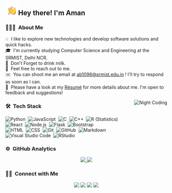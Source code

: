 
<img alt="Night Coding" src="./assets/Hand%20Wave.gif" width='40' align="left"/><h2>Hey there! I'm Aman</h2>

<!-- ## 👋 &nbsp;Hey there! I'm Aman -->

### 👨🏻‍💻 &nbsp;About Me

💡 &nbsp;I like to explore new technologies and develop software solutions and quick hacks.\
🎓 &nbsp;I'm currently studying Computer Science and Engineering at the SRMIST, Delhi NCR.\
🥛 &nbsp;Don't Forget to drink milk.\
💬 &nbsp;Feel free to reach out to me.\
✉️ &nbsp;You can shoot me an email at ab1096@srmist.edu.in ! I'll try to respond as soon as I can.\
📄 &nbsp;Please have a look at my [Résumé](https://drive.google.com/file/d/1mFhjEX1LQ1396x43WmPDbSmOEPa5XdDg/view?usp=sharing) for more details about me. I'm open to feedback and suggestions!

<img alt="Night Coding" src="https://raw.githubusercontent.com/bhattcodes/bhattcodes/master/assets/Night-Coding.gif" align="right"/>

### 🛠 &nbsp;Tech Stack

![Python](https://img.shields.io/badge/-Python-05122A?style=flat&logo=python)&nbsp;
![JavaScript](https://img.shields.io/badge/-JavaScript-05122A?style=flat&logo=javascript)&nbsp;
![C](https://img.shields.io/badge/-C-05122A?style=flat&logo=C&logoColor=A8B9CC)&nbsp;
![C++](https://img.shields.io/badge/-C++-05122A?style=flat&logo=C%2B%2B&logoColor=00599C)&nbsp;
![R (Statistics)](https://img.shields.io/badge/-R-05122A?style=flat&logo=R&logoColor=276DC3)\
![React](https://img.shields.io/badge/-React-05122A?style=flat&logo=react)&nbsp;
![Node.js](https://img.shields.io/badge/-Node.js-05122A?style=flat&logo=node.js)&nbsp;
![Flask](https://img.shields.io/badge/-Flask-05122A?style=flat&logo=flask)&nbsp;
![Bootstrap](https://img.shields.io/badge/-Bootstrap-05122A?style=flat&logo=bootstrap&logoColor=563D7C)\
![HTML](https://img.shields.io/badge/-HTML-05122A?style=flat&logo=HTML5)&nbsp;
![CSS](https://img.shields.io/badge/-CSS-05122A?style=flat&logo=CSS3&logoColor=1572B6)&nbsp;
![Git](https://img.shields.io/badge/-Git-05122A?style=flat&logo=git)&nbsp;
![GitHub](https://img.shields.io/badge/-GitHub-05122A?style=flat&logo=github)&nbsp;
![Markdown](https://img.shields.io/badge/-Markdown-05122A?style=flat&logo=markdown)\
![Visual Studio Code](https://img.shields.io/badge/-Visual%20Studio%20Code-05122A?style=flat&logo=visual-studio-code&logoColor=007ACC)&nbsp;
![RStudio](https://img.shields.io/badge/-RStudio-05122A?style=flat&logo=rstudio)&nbsp;

### ⚙️ &nbsp;GitHub Analytics

<p align="center">
<a href="https://github.com/bhattcodes">
  <img height="180em" src="https://github-readme-stats-eight-theta.vercel.app/api?username=bhattcodes&show_icons=true&theme=algolia&include_all_commits=true&count_private=true"/>
  <img height="180em" src="https://github-readme-stats-eight-theta.vercel.app/api/top-langs/?username=bhattcodes&layout=compact&langs_count=8&theme=algolia"/>
</a>
</p>

### 🤝🏻 &nbsp;Connect with Me

<p align="center">
<a href="https://bhattcodes.github.io/portfolio/"><img src="https://img.shields.io/badge/-Aman Bhatt-3423A6?style=flat&logo=Google-Chrome&logoColor=white"/></a>
<a href="https://linkedin.com/in/bhattcodes"><img src="https://img.shields.io/badge/-Aman%20Bhatt-0077B5?style=flat&logo=Linkedin&logoColor=white"/></a>
<a href="mailto:ab1096@srmist.edu.in"><img src="https://img.shields.io/badge/-ab1096@srmist.edu.in-D14836?style=flat&logo=Gmail&logoColor=white"/></a>
<a href="https://instagram.com/itz.bhatt"><img src="https://img.shields.io/badge/-@itz.bhatt-E4405F?style=flat&logo=Instagram&logoColor=white"/></a>
